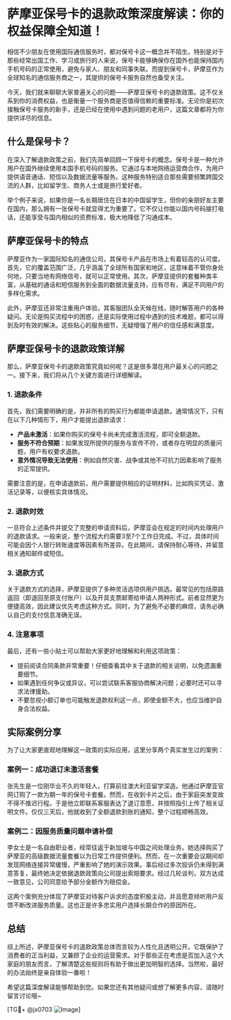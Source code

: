 # 萨摩亚保号卡的退款政策深度解读：你的权益保障全知道！

相信不少朋友在使用国际通信服务时，都对保号卡这一概念并不陌生。特别是对于那些经常出国工作、学习或旅行的人来说，保号卡能够确保你在国外也能保持国内手机号码的正常使用，避免与家人、朋友和同事失联。而提到保号卡，萨摩亚作为全球知名的通信服务商之一，其提供的保号卡服务自然也备受关注。

今天，我们就来聊聊大家普遍关心的问题——萨摩亚保号卡的退款政策。这不仅关系到你的消费权益，也是衡量一个服务商是否值得信赖的重要标准。无论你是初次接触保号卡服务的新手，还是已经在使用中遇到问题的老用户，这篇文章都将为你提供详尽的信息。

## 什么是保号卡？

在深入了解退款政策之前，我们先简单回顾一下保号卡的概念。保号卡是一种允许用户在国外继续使用本国手机号码的服务。它通过与本地网络运营商合作，为用户提供语音通话、短信以及数据流量等服务。这种服务特别适合那些需要频繁跨国交流的人群，比如留学生、商务人士或是旅行爱好者。

举个例子来说，如果你是一名长期居住在日本的中国留学生，但你的亲朋好友主要在国内，那么拥有一张保号卡就显得尤为重要了。它不仅让你能以国内号码接打电话，还能享受与国内相似的资费标准，极大地降低了沟通成本。

## 萨摩亚保号卡的特点

萨摩亚作为一家国际知名的通信公司，其保号卡产品在市场上有着较高的认可度。首先，它的覆盖范围广泛，几乎涵盖了全球所有国家和地区，这意味着不管你身处何地，只要当地有网络信号，就可以正常使用。其次，萨摩亚提供的套餐种类丰富，从基础的通话和短信服务到全面的数据流量支持，应有尽有，满足不同用户的多样化需求。

此外，萨摩亚还非常注重用户体验，其客服团队全天候在线，随时解答用户的各种疑问。无论是购买流程中的困惑，还是实际使用过程中遇到的技术难题，都可以得到及时有效的解决。这些贴心的服务细节，无疑增强了用户的信任感和满意度。

## 萨摩亚保号卡的退款政策详解

那么，萨摩亚保号卡的退款政策究竟如何呢？这是很多潜在用户最关心的问题之一。接下来，我们将从几个关键方面进行详细解读。

### 1. 退款条件

首先，我们需要明确的是，并非所有的购买行为都能申请退款。通常情况下，只有在以下几种情形下，用户才能提出退款请求：

- **产品未激活**：如果你购买的保号卡尚未完成激活流程，即可全额退款。
- **服务不符合预期**：如果发现所提供的服务与宣传不符，或者存在明显的质量问题，用户有权要求退款。
- **意外情况导致无法使用**：例如自然灾害、战争或其他不可抗力因素影响了服务的正常提供。

需要注意的是，在申请退款前，用户需要提供相应的证明材料，比如购买凭证、激活记录等，以便核实具体情况。

### 2. 退款时效

一旦符合上述条件并提交了完整的申请资料后，萨摩亚会在规定的时间内处理用户的退款请求。一般来说，整个流程大约需要3至7个工作日完成。不过，具体时间可能会因个人银行转账速度等因素有所差异。在此期间，请保持耐心等待，并留意相关通知邮件或短信。

### 3. 退款方式

关于退款方式的选择，萨摩亚提供了多种灵活选项供用户挑选。最常见的包括原路返回（即退回至原支付账户）以及开具支票邮寄给申请人两种形式。前者显然更为便捷高效，因此建议优先考虑这种方式。同时，为了避免不必要的麻烦，请务必确认自己的支付信息准确无误。

### 4. 注意事项

最后，还有一些小贴士可以帮助大家更好地理解和利用这项政策：

- 提前阅读合同条款非常重要！仔细查看其中关于退款的相关说明，以免遗漏重要细节。
- 如果遇到任何争议或异议，可以尝试联系客服协商解决问题；必要时还可以寻求法律援助。
- 不要忽视小额订单也可能触发退款权利这一点，即使金额不大，也应当维护自身合法权益。

## 实际案例分享

为了让大家更直观地理解这一政策的实际应用，这里分享两个真实发生过的案例：

### 案例一：成功退订未激活套餐

张先生是一位刚毕业不久的年轻人，打算前往澳大利亚留学深造。他通过萨摩亚官网订购了一款为期一年的保号卡套餐。然而，在收到卡片之后，由于家庭突发变故不得不推迟行程。于是他立即联系客服表达了退订意愿，并按照指引上传了相关证明文件。仅仅三天后，他就收到了全额退款到账的通知，整个过程顺畅高效。

### 案例二：因服务质量问题申请补偿

李女士是一名自由职业者，经常往返于新加坡与中国之间处理业务。她选择购买了萨摩亚的高级数据流量套餐以为日常工作提供便利。然而，在一次重要会议期间却发现网络连接异常缓慢，严重影响了她的演示效果。事后经过多次投诉仍未得到满意答复，最终她决定依据退款政策向公司提出索赔要求。经过几轮谈判，双方达成一致意见，公司同意给予部分金额作为赔偿金。

这两个案例充分体现了萨摩亚对待客户诉求的态度积极主动，并且愿意倾听用户反馈不断改进服务质量。这也正是许多忠实用户选择长期合作的原因所在。

## 总结

综上所述，萨摩亚保号卡的退款政策总体而言较为人性化且透明公开。它既保护了消费者的正当利益，又兼顾了企业的运营需求。对于那些正在考虑是否加入这个大家庭的朋友而言，了解清楚这些规则将有助于做出更加明智的选择。当然啦，最好的办法始终是亲自体验一番啦！

希望这篇深度解读能够帮助到您。如果您还有其他疑问或想了解更多内容，请随时留言讨论哦~ 

[TG💪+ @jx0703 ![Image](https://github.com/user-attachments/assets/dbca1d08-cadb-493c-b0ec-ad6f7a83f270)]